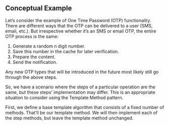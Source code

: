 ## Conceptual Example

Let’s consider the example of One Time Password (OTP) functionality. There are different ways that the OTP can be delivered to a user (SMS, email, etc.). But irrespective whether it’s an SMS or email OTP, the entire OTP process is the same:

1. Generate a random n digit number.
2. Save this number in the cache for later verification.
3. Prepare the content.
4. Send the notification.

Any new OTP types that will be introduced in the future most likely still go through the above steps.

So, we have a scenario where the steps of a particular operation are the same, but these steps’ implementation may differ. This is an appropriate situation to consider using the Template Method pattern.

First, we define a base template algorithm that consists of a fixed number of methods. That’ll be our template method. We will then implement each of the step methods, but leave the template method unchanged.
